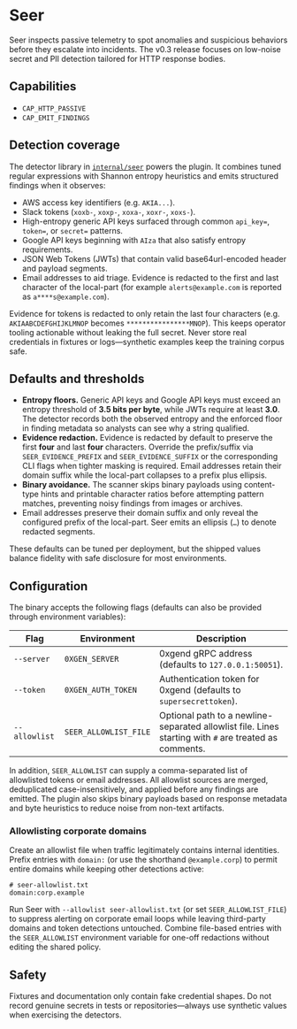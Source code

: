 # Seer

Seer inspects passive telemetry to spot anomalies and suspicious behaviors before they escalate into incidents. The v0.3 release focuses on low-noise secret and PII detection tailored for HTTP response bodies.

## Capabilities
- `CAP_HTTP_PASSIVE`
- `CAP_EMIT_FINDINGS`

## Detection coverage
The detector library in [`internal/seer`](../../internal/seer) powers the plugin. It combines tuned regular expressions with Shannon entropy heuristics and emits structured findings when it observes:

- AWS access key identifiers (e.g. `AKIA...`).
- Slack tokens (`xoxb-`, `xoxp-`, `xoxa-`, `xoxr-`, `xoxs-`).
- High-entropy generic API keys surfaced through common `api_key=`, `token=`, or `secret=` patterns.
- Google API keys beginning with `AIza` that also satisfy entropy requirements.
- JSON Web Tokens (JWTs) that contain valid base64url-encoded header and payload segments.
- Email addresses to aid triage. Evidence is redacted to the first and last character of the local-part (for example `alerts@example.com` is reported as `a****s@example.com`).

Evidence for tokens is redacted to only retain the last four characters (e.g. `AKIAABCDEFGHIJKLMNOP` becomes `****************MNOP`). This keeps operator tooling actionable without leaking the full secret. Never store real credentials in fixtures or logs—synthetic examples keep the training corpus safe.

## Defaults and thresholds

- **Entropy floors.** Generic API keys and Google API keys must exceed an entropy threshold of **3.5 bits per byte**, while JWTs require at least **3.0**. The detector records both the observed entropy and the enforced floor in finding metadata so analysts can see why a string qualified.
- **Evidence redaction.** Evidence is redacted by default to preserve the first **four** and last **four** characters. Override the prefix/suffix via `SEER_EVIDENCE_PREFIX` and `SEER_EVIDENCE_SUFFIX` or the corresponding CLI flags when tighter masking is required. Email addresses retain their domain suffix while the local-part collapses to a prefix plus ellipsis.
- **Binary avoidance.** The scanner skips binary payloads using content-type hints and printable character ratios before attempting pattern matches, preventing noisy findings from images or archives.
- Email addresses preserve their domain suffix and only reveal the configured prefix of the local-part. Seer emits an ellipsis (`…`) to denote redacted segments.

These defaults can be tuned per deployment, but the shipped values balance fidelity with safe disclosure for most environments.

## Configuration
The binary accepts the following flags (defaults can also be provided through environment variables):

| Flag | Environment | Description |
| ---- | ----------- | ----------- |
| `--server` | `0XGEN_SERVER` | 0xgend gRPC address (defaults to `127.0.0.1:50051`). |
| `--token` | `0XGEN_AUTH_TOKEN` | Authentication token for 0xgend (defaults to `supersecrettoken`). |
| `--allowlist` | `SEER_ALLOWLIST_FILE` | Optional path to a newline-separated allowlist file. Lines starting with `#` are treated as comments. |

In addition, `SEER_ALLOWLIST` can supply a comma-separated list of allowlisted tokens or email addresses. All allowlist sources are merged, deduplicated case-insensitively, and applied before any findings are emitted. The plugin also skips binary payloads based on response metadata and byte heuristics to reduce noise from non-text artifacts.

### Allowlisting corporate domains

Create an allowlist file when traffic legitimately contains internal identities. Prefix entries with `domain:` (or use the shorthand `@example.corp`) to permit entire domains while keeping other detections active:

```
# seer-allowlist.txt
domain:corp.example
```

Run Seer with `--allowlist seer-allowlist.txt` (or set `SEER_ALLOWLIST_FILE`) to suppress alerting on corporate email loops while leaving third-party domains and token detections untouched. Combine file-based entries with the `SEER_ALLOWLIST` environment variable for one-off redactions without editing the shared policy.

## Safety
Fixtures and documentation only contain fake credential shapes. Do not record genuine secrets in tests or repositories—always use synthetic values when exercising the detectors.
